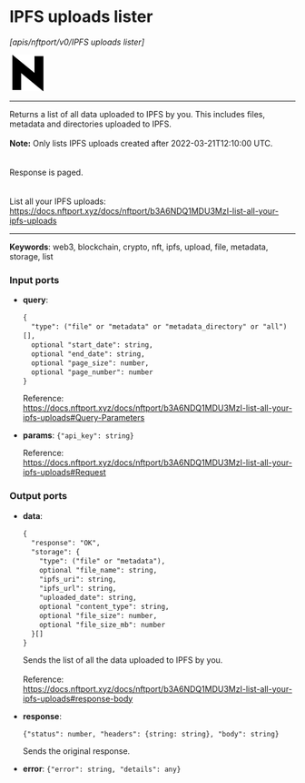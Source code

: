 # IPFS uploads lister

_[apis/nftport/v0/IPFS uploads lister]_

![icon](</assets/icons/352b98b2-6df6-4a21-93e1-a31cf5b9311d.png>)

---

Returns a list of all data uploaded to IPFS by you. This includes files, metadata and directories uploaded to IPFS.<br>
<br>
**Note:** Only lists IPFS uploads created after 2022-03-21T12:10:00 UTC.<br>
<br>
<br>
Response is paged.<br>
<br>
<br>
List all your IPFS uploads:<br>
https://docs.nftport.xyz/docs/nftport/b3A6NDQ1MDU3MzI-list-all-your-ipfs-uploads<br>

---

__Keywords__: web3, blockchain, crypto, nft, ipfs, upload, file, metadata, storage, list

### Input ports

* __query__: 
    ```
    {
      "type": ("file" or "metadata" or "metadata_directory" or "all")[],
      optional "start_date": string,
      optional "end_date": string,
      optional "page_size": number,
      optional "page_number": number
    }
    ```

    Reference:<br>
    https://docs.nftport.xyz/docs/nftport/b3A6NDQ1MDU3MzI-list-all-your-ipfs-uploads#Query-Parameters<br>


* __params__: ` {"api_key": string} `

    Reference:<br>
    https://docs.nftport.xyz/docs/nftport/b3A6NDQ1MDU3MzI-list-all-your-ipfs-uploads#Request<br>

### Output ports

* __data__: 
    ```
    {
      "response": "OK",
      "storage": {
        "type": ("file" or "metadata"),
        optional "file_name": string,
        "ipfs_uri": string,
        "ipfs_url": string,
        "uploaded_date": string,
        optional "content_type": string,
        optional "file_size": number,
        optional "file_size_mb": number
      }[]
    }
    ```

    Sends the list of all the data uploaded to IPFS by you.<br>
    <br>
    Reference:<br>
    https://docs.nftport.xyz/docs/nftport/b3A6NDQ1MDU3MzI-list-all-your-ipfs-uploads#response-body<br>


* __response__: 
    ```
    {"status": number, "headers": {string: string}, "body": string}
    ```

    Sends the original response.<br>


* __error__: ` {"error": string, "details": any} `

